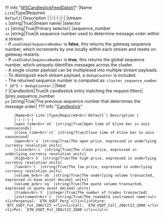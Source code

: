 !!! info "[WSCandlestickFeedDataV1](/../../schemas/ws_candlestick_feed_data_v1)"
    |Name<br>`Lite`|Type|Required<br>`Default`| Description |
    |-|-|-|-|
    |stream<br>`s` |string|True|Stream name|
    |selector<br>`s1` |string|True|Primary selector|
    |sequence_number<br>`sn` |string|True|A sequence number used to determine message order within a stream.<br>- If `useGlobalSequenceNumber` is **false**, this returns the gateway sequence number, which increments by one locally within each stream and resets on gateway restarts.<br>- If `useGlobalSequenceNumber` is **true**, this returns the global sequence number, which uniquely identifies messages across the cluster.<br>  - A single cluster payload can be multiplexed into multiple stream payloads.<br>  - To distinguish each stream payload, a `dedupCounter` is included.<br>  - The returned sequence number is computed as: `cluster_sequence_number * 10^5 + dedupCounter`.|
    |feed<br>`f` |Candlestick|True|A candlestick entry matching the request filters|
    |prev_sequence_number<br>`ps` |string|True|The previous sequence number that determines the message order|
    ??? info "[Candlestick](/../../schemas/candlestick)"
        <br>

        |Name<br>`Lite`|Type|Required<br>`Default`| Description |
        |-|-|-|-|
        |open_time<br>`ot` |string|True|Open time of kline bar in unix nanoseconds|
        |close_time<br>`ct` |string|True|Close time of kline bar in unix nanosecond|
        |open<br>`o` |string|True|The open price, expressed in underlying currency resolution units|
        |close<br>`c` |string|True|The close price, expressed in underlying currency resolution units|
        |high<br>`h` |string|True|The high price, expressed in underlying currency resolution units|
        |low<br>`l` |string|True|The low price, expressed in underlying currency resolution units|
        |volume_b<br>`vb` |string|True|The underlying volume transacted, expressed in base asset decimal units|
        |volume_q<br>`vq` |string|True|The quote volume transacted, expressed in quote asset decimal units|
        |trades<br>`t` |integer|True|The number of trades transacted|
        |instrument<br>`i` |string|True|The readable instrument name:<ul><li>Perpetual: `ETH_USDT_Perp`</li><li>Future: `BTC_USDT_Fut_20Oct23`</li><li>Call: `ETH_USDT_Call_20Oct23_2800`</li><li>Put: `ETH_USDT_Put_20Oct23_2800`</li></ul>|
